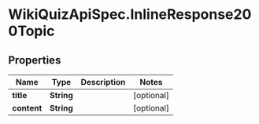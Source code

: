 # WikiQuizApiSpec.InlineResponse200Topic

## Properties

Name | Type | Description | Notes
------------ | ------------- | ------------- | -------------
**title** | **String** |  | [optional] 
**content** | **String** |  | [optional] 


